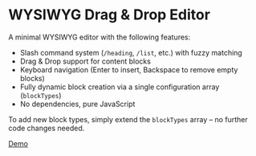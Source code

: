 # WYSIWYG Drag & Drop Editor

A minimal WYSIWYG editor with the following features:

- Slash command system (`/heading`, `/list`, etc.) with fuzzy matching
- Drag & Drop support for content blocks
- Keyboard navigation (Enter to insert, Backspace to remove empty blocks)
- Fully dynamic block creation via a single configuration array (`blockTypes`)
- No dependencies, pure JavaScript

To add new block types, simply extend the `blockTypes` array – no further code changes needed.

[Demo](https://wihal.github.io/wysiwyg-editor/)